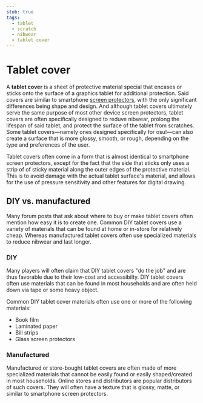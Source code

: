 ```yaml
---
stub: true
tags:
  - tablet
  - scratch
  - nibwear
  - tablet cover
---
```


<!-- TODO:
- add images for DIY and store-bought tablet covers
- include information on the materials used for manufactured tablet covers -->

# Tablet cover

<!--See also: [Tablet](link)-->

A **tablet cover** is a sheet of protective material special that encases or sticks onto the surface of a graphics tablet for additional protection. Said covers are similar to smartphone [screen protectors](https://en.wikipedia.org/wiki/Screen_protector "Wikipedia"), with the only significant differences being shape and design. And although tablet covers ultimately serve the same purpose of most other device screen protectors, tablet covers are often specifically designed to reduve nibwear, prolong the lifespan of said tablet, and protect the surface of the tablet from scratches. Some tablet covers—namely ones designed specifically for osu!—can also create a surface that is more glossy, smooth, or rough, depending on the type and preferences of the user.

Tablet covers often come in a form that is almost identical to smartphone screen protectors, except for the fact that the side that sticks only uses a strip of of sticky material along the outer edges of the protective material. This is to avoid damage with the actual tablet surface's material, and allows for the use of pressure sensitivity and other features for digital drawing.

## DIY vs. manufactured

Many forum posts that ask about where to buy or make tablet covers often mention how easy it is to create one. Common DIY tablet covers use a variety of materials that can be found at home or in-store for relatively cheap. Whereas manufactured tablet covers often use specialized materials to reduce nibwear and last longer.

### DIY

Many players will often claim that DIY tablet covers "do the job" and are thus favorable due to their low-cost and accessibilty. DIY tablet covers often use materials that can be found in most households and are often held down via tape or some heavy object.

Common DIY tablet cover materials often use one or more of the following materials:

- Book film
- Laminated paper
- Bill strips
- Glass screen protectors

### Manufactured

Manufactured or store-bought tablet covers are often made of more specialized materials that cannot be easily found or easily shaped/created in most households. Online stores and distributors are popular distributors of such covers. They will often have a texture that is glossy, matte, or similar to smartphone screen protectors.
